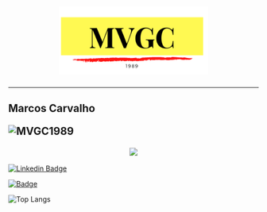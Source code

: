
 
 <h1 align="center"><img width="300px" src="MVGC89.png" /> </h1>
 
 ___

 ## Marcos Carvalho <p ><img src="https://komarev.com/ghpvc/?username=MVGC1989" alt="MVGC1989" /></p>
 
<p align="center">

<a href="mailto:mailto:mvgc1989@gmail.com">
    <img src="https://img.shields.io/badge/-mvgc1989@gmail.com-c14438?style=flat&logo=Gmail&logoColor=white&link=mailto:mvgc1989@gmail.com" />
  </a>

[![Linkedin Badge](https://img.shields.io/badge/-mvgc89-blue?style=flat&logo=Linkedin&logoColor=white&link=https://www.linkedin.com/in/mvgc89/)](https://www.linkedin.com/in/mvgc89/)



[![Badge](https://img.shields.io/badge/Website-MVGC89-1f425f.svg)](https://mvgc1989.github.io/Meu-Site/index.html)

</p>

![Top Langs](https://github-readme-stats.vercel.app/api/top-langs/?username=MVGC1989&hide=TeX&layout=compact)
